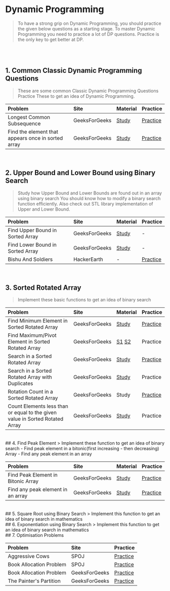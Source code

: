 # **Dynamic Programming**
>To have a strong grip on Dynamic Programming, you should practice the given below questions as a starting stage.
> To master Dynamic Programming you need to practice a lot of DP questions.
> Practice is the only key to get better at DP.

<br><br>

## 1. Common Classic Dynamic Programming Questions
> These are some common Classic Dynamic Programming Questions
> Practice These to get an idea of Dynamic Programming.


| Problem | Site | Material | Practice |
| :--------------------------------------------------- | :--- | :--- | :--- |
| Longest Common Subsequence | GeeksForGeeks | [Study](https://www.geeksforgeeks.org/longest-common-subsequence-dp-4/) | [Practice](https://practice.geeksforgeeks.org/problems/longest-common-subsequence/0) |
| Find the element that appears once in sorted array | GeeksForGeeks | [Study](https://www.geeksforgeeks.org/find-the-element-that-appears-once-in-a-sorted-array/) | [Practice](https://practice.geeksforgeeks.org/problems/find-the-element-that-appears-once-in-sorted-array/0) |

<br>

## 2. Upper Bound and Lower Bound using Binary Search
> Study how Upper Bound and Lower Bounds are found out in an array using binary search
  You should know how to modify a binary search function efficiently.
  Also check out STL library implementation of Upper and Lower Bound.

| Problem | Site | Material | Practice |
| :--- | :--- | :--- | :--- |
| Find Upper Bound in Sorted Array | GeeksForGeeks |  [Study](https://www.geeksforgeeks.org/upper_bound-in-cpp/) | - |
| Find Lower Bound in Sorted Array | GeeksForGeeks |  [Study](https://www.geeksforgeeks.org/upper_bound-in-cpp/) | - |
| Bishu And Soldiers | HackerEarth | - | [Practice](https://www.hackerearth.com/practice/algorithms/searching/binary-search/practice-problems/algorithm/bishu-and-soldiers/)  |

<br>

## 3. Sorted Rotated Array
> Implement these basic functions to get an idea of binary search

| Problem | Site | Material | Practice |
| :--- | :--- | :--- | :--- |        
| Find Minimum Element in Sorted Rotated Array | GeeksForGeeks | [Study](https://www.geeksforgeeks.org/find-minimum-element-in-a-sorted-and-rotated-array/) | [Practice](https://practice.geeksforgeeks.org/problems/minimum-element-in-a-sorted-and-rotated-array/0) |
| Find Maximum/Pivot Element in Sorted Rotated Array | GeeksForGeeks | [S1](http://theoryofprogramming.com/2017/12/16/find-pivot-element-sorted-rotated-array/) [S2](https://www.geeksforgeeks.org/maximum-element-in-a-sorted-and-rotated-array/?ref=rp) | Practice |
| Search in a Sorted Rotated Array | GeeksForGeeks | [Study]() | [Practice](https://practice.geeksforgeeks.org/problems/search-in-a-rotated-array/0) |
| Search in a Sorted Rotated Array with Duplicates | GeeksForGeeks | [Study](https://www.geeksforgeeks.org/search-an-element-in-a-sorted-and-rotated-array-with-duplicates/) | Practice |
| Rotation Count in a Sorted Rotated Array | GeeksForGeeks | Study | [Practice](https://practice.geeksforgeeks.org/problems/rotation/0) |
| Count Elements less than or equal to the given value in Sorted Rotated Array | GeeksForGeeks | [Study](https://www.geeksforgeeks.org/count-elements-less-equal-given-value-sorted-rotated-array/?ref=rp) | Practice |

<br>
## 4. Find Peak Element
> Implement these function to get an idea of binary search
  - Find peak element in a bitonic(first increasing - then decreasing) Array
  - Find any peak element in an array

| Problem | Site | Material | Practice |
| :--- | :--- | :--- | :--- |
| Find Peak Element in Bitonic Array | GeeksForGeeks | [Study](https://www.geeksforgeeks.org/find-the-maximum-element-in-an-array-which-is-first-increasing-and-then-decreasing/) | [Practice](https://practice.geeksforgeeks.org/problems/finding-number/0) |
| Find any peak element in an array | GeeksForGeeks | [Study](https://www.geeksforgeeks.org/find-a-peak-in-a-given-array/) | [Practice](https://practice.geeksforgeeks.org/problems/peak-element/1) |

<br>
## 5. Square Root using Binary Search
> Implement this function to get an idea of binary search in mathematics

<br>
## 6. Exponentiation using Binary Search
> Implement this function to get an idea of binary search in mathematics

<br>
## 7. Optimisation Problems

| Problem | Site | Practice |
| :--- | :--- | :--- |
| Aggressive Cows | SPOJ | [Practice](https://www.spoj.com/problems/AGGRCOW/) |
| Book Allocation Problem | SPOJ | [Practice](https://www.spoj.com/problems/BOOKS1/) |
| Book Allocation Problem | GeeksForGeeks | [Practice](https://practice.geeksforgeeks.org/problems/allocate-minimum-number-of-pages/0) |
| The Painter's Partition | GeeksForGeeks | [Practice](https://practice.geeksforgeeks.org/problems/the-painters-partition-problem/0/) |
